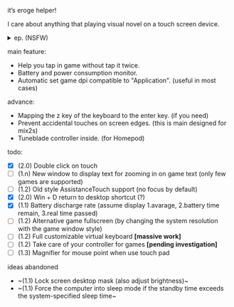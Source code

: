 it’s eroge helper!

I care about anything that playing visual novel on a touch screen device.

<details>
<summary>ep. (NSFW)</summary>

![スクリーンショット 2023-05-20 2.44.30.png](https://p.inari.site/usr/497/6467b5fe4463d.png)

![スクリーンショット 2023-05-20 2.44.50.png](https://p.inari.site/usr/497/6467b5fc0dce1.png)

</details>

main feature:

 * Help you tap in game without tap it twice.
 * Battery and power consumption monitor.
 * Automatic set game dpi compatible to "Application". (useful in most cases)
 
advance:
 
 * Mapping the z key of the keyboard to the enter key. (if you need)
 * Prevent accidental touches on screen edges. (this is main designed for mix2s)
 * Tuneblade controller inside. (for Homepod)

todo:

 - [x] (2.0) Double click on touch
 - [ ] (1.n) New window to display text for zooming in on game text (only few games are supported)
 - [ ] (1.2) Old style AssistanceTouch support (no focus by default)
 - [x] (2.0) Win + D return to desktop shortcut (?)
 - [x] (1.1) Battery discharge rate (assume display 1.avarage, 2.battery time remain, 3.real time passed)
 - [ ] (1.2) Alternative game fullscreen (by changing the system resolution with the game window style)
 - [ ] (1.2) Full customizable virtual keyboard **[massive work]**
 - [ ] (1.2) Take care of your controller for games **[pending investigation]**
 - [ ] (1.3) Magnifier for mouse point when use touch pad

ideas abandoned
 -  ~(1.1) Lock screen desktop mask (also adjust brightness)~
 -  ~(1.1) Force the computer into sleep mode if the standby time exceeds the system-specified sleep time~
